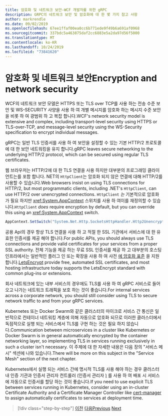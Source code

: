 ```yaml
---
title: 암호화 및 네트워크 보안-WCF 개발자를 위한 gRPC
description: GRPC의 네트워크 보안 및 암호화에 대 한 몇 가지 참고 사항
author: markrendle
ms.date: 09/02/2019
ms.openlocfilehash: 67ee1ffaf00ea0cc6b771ede9f49b6a691af0968
ms.sourcegitcommit: 337bdc5a463875daf2cc6883e5a2da97d56f5000
ms.translationtype: MT
ms.contentlocale: ko-KR
ms.lasthandoff: 10/24/2019
ms.locfileid: "73841620"
---
```

# <a name="encryption-and-network-security"></a><span data-ttu-id="a9217-103">암호화 및 네트워크 보안</span><span class="sxs-lookup"><span data-stu-id="a9217-103">Encryption and network security</span></span>

<span data-ttu-id="a9217-104">WCF의 네트워크 보안 모델은 HTTPS 또는 TLS over TCP를 사용 하는 전송 수준 보안 및 WS-SECURITY 사양을 사용 하 여 개별 메시지를 암호화 하는 메시지 수준 보안을 비롯 하 여 광범위 하 고 복잡 합니다.</span><span class="sxs-lookup"><span data-stu-id="a9217-104">WCF's network security model is extensive and complex, including transport-level security using HTTPS or TLS-over-TCP, and message-level security using the WS-Security specification to encrypt individual messages.</span></span>

<span data-ttu-id="a9217-105">gRPC는 일반 TLS 인증서를 사용 하 여 보안을 설정할 수 있는 기본 HTTP/2 프로토콜에 대 한 보안 네트워킹을 유지 합니다.</span><span class="sxs-lookup"><span data-stu-id="a9217-105">gRPC leaves secure networking to the underlying HTTP/2 protocol, which can be secured using regular TLS certificates.</span></span>

<span data-ttu-id="a9217-106">웹 브라우저는 HTTP/2에 대 한 TLS 연결을 사용 하지만 대부분의 프로그래밍 클라이언트는를 포함 합니다. NET의 `HttpClient`는 암호화 되지 않은 연결에 대해 HTTP/2를 사용할 수 있습니다.</span><span class="sxs-lookup"><span data-stu-id="a9217-106">Web browsers insist on using TLS connections for HTTP/2, but most programmatic clients, including .NET's `HttpClient`, can use HTTP/2 over unencrypted connections.</span></span> <span data-ttu-id="a9217-107">`HttpClient` *는* 기본적으로 암호화가 필요 하지만 <xref:System.AppContext> 스위치를 사용 하 여이를 재정의할 수 있습니다.</span><span class="sxs-lookup"><span data-stu-id="a9217-107">`HttpClient` *does* require encryption by default, but you can override this using an <xref:System.AppContext> switch.</span></span>

```csharp
AppContext.SetSwitch("System.Net.Http.SocketsHttpHandler.Http2UnencryptedSupport", true);
```

<span data-ttu-id="a9217-108">공용 Api의 경우 항상 TLS 연결을 사용 하 고 적절 한 SSL 기관에서 서비스에 대 한 유효한 인증서를 제공 해야 합니다.</span><span class="sxs-lookup"><span data-stu-id="a9217-108">For public APIs, you should always use TLS connections and provide valid certificates for your services from a proper SSL authority.</span></span> <span data-ttu-id="a9217-109">전체 기능을 제공 하는 무료 SSL 인증서를 제공 하 고 대부분의 호스팅 인프라에서는 일반적인 플러그 인 또는 확장을 사용 하 여 사전 [에 암호화 표준](https://letsencrypt.org) 을 지원 합니다.</span><span class="sxs-lookup"><span data-stu-id="a9217-109">[LetsEncrypt](https://letsencrypt.org) provide free, automated SSL certificates, and most hosting infrastructure today supports the LetsEncrypt standard with common plug-ins or extensions.</span></span>

<span data-ttu-id="a9217-110">회사 네트워크에 있는 내부 서비스의 경우에도 TLS를 사용 하 여 gRPC 서비스로 들어오고 나가는 네트워크 트래픽을 보호 하는 것이 좋습니다.</span><span class="sxs-lookup"><span data-stu-id="a9217-110">For internal services across a corporate network, you should still consider using TLS to secure network traffic to and from your gRPC services.</span></span>

<span data-ttu-id="a9217-111">Kubernetes 또는 Docker Swarm와 같은 클러스터의 마이크로 서비스 간 통신은 일반적으로 컨테이너 네트워킹 계층에 의해 자동으로 암호화 되므로 이러한 클러스터에서 독점적으로 실행 되는 서비스에서 TLS를 구현 하는 것은 필요 하지 않습니다.</span><span class="sxs-lookup"><span data-stu-id="a9217-111">Communication between microservices in a cluster like Kubernetes or Docker Swarm is in general automatically encrypted by the container networking layer, so implementing TLS in services running exclusively in such a cluster isn't necessary.</span></span> <span data-ttu-id="a9217-112">이 주제에 대 한 자세한 내용은 다음 장의 "서비스 메시" 섹션에 나와 있습니다.</span><span class="sxs-lookup"><span data-stu-id="a9217-112">There will be more on this subject in the "Service Mesh" section of the next chapter.</span></span>

<span data-ttu-id="a9217-113">Kubernetes에서 실행 되는 서비스 간에 명시적 TLS를 사용 해야 하는 경우 클러스터 내 인증 기관과 인증서 관리자 컨트롤러 (인증서 관리자 [)](https://docs.cert-manager.io/en/latest/) 를 사용 하 여 배포 시 서비스에 자동으로 인증서를 할당 하는 것이 좋습니다.</span><span class="sxs-lookup"><span data-stu-id="a9217-113">If you need to use explicit TLS between services running in Kubernetes, consider using an in-cluster Certificate Authority and a Certificate Manager Controller like [cert-manager](https://docs.cert-manager.io/en/latest/) to assign automatically certificates to services at deployment time.</span></span>

>[!div class="step-by-step"]
><span data-ttu-id="a9217-114">[이전](channel-credentials.md)
>[다음](grpc-in-production.md)</span><span class="sxs-lookup"><span data-stu-id="a9217-114">[Previous](channel-credentials.md)
[Next](grpc-in-production.md)</span></span>

